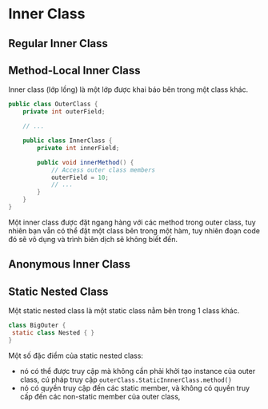 # Inner Class

## Regular Inner Class

## Method-Local Inner Class
Inner class (lớp lồng) là một lớp được khai báo bên trong một class khác.
```java
public class OuterClass {
    private int outerField;

    // ...

    public class InnerClass {
        private int innerField;

        public void innerMethod() {
            // Access outer class members
            outerField = 10;
            // ...
        }
    }
}
```
Một inner class được đặt ngang hàng với các method trong outer class, tuy nhiên bạn vẫn có thể đặt một class bên trong một hàm, tuy nhiên đoạn code đó sẽ vô dụng và trình biên dịch sẽ không biết đến.

## Anonymous Inner Class

## Static Nested Class
Một static nested class là một static class nằm bên trong 1 class khác.
```java
class BigOuter {
 static class Nested { }
}
```
Một số đặc điểm của static nested class:
- nó có thể được truy cập mà không cần phải khởi tạo instance của outer class, cú pháp truy cập `outerClass.StaticInnnerClass.method()`
- nó có quyền truy cập đến các static member, và không có quyền truy cấp đến các non-static member của outer class,
